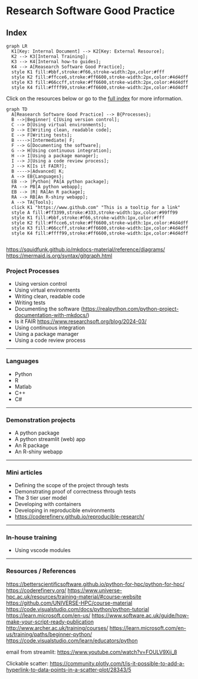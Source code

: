 # Research Software Good Practice

## Index

``` mermaid
graph LR
  K1[Key: Internal Document] --> K2[Key: External Resource];
  K2 --> K3[Internal Training];
  K3 --> K4[Internal how-to guides];
  K4 --> A[Reasearch Software Good Practice];
  style K1 fill:#bbf,stroke:#f66,stroke-width:2px,color:#fff
  style K2 fill:#ffcce6,stroke:#ff6600,stroke-width:2px,color:#4d4dff
  style K3 fill:#66ccff,stroke:#ff6600,stroke-width:2px,color:#4d4dff
  style K4 fill:#ffff99,stroke:#ff6600,stroke-width:2px,color:#4d4dff
```

Click on the resources below or go to the [full index](index.md) for more information.

``` mermaid
graph TD  
  A[Reasearch Software Good Practice] --> B{Processes};
  B -->|Beginner| C[Using version control];
  C --> D[Using virtual environments];
  D --> E[Writing clean, readable code];
  E --> F[Writing tests];
  B ---->|Intermediate| F;
  F --> G[Documenting the software];
  G --> H[Using continuous integration];
  H --> I[Using a package manager];
  I --> J[Using a code review process];
  J --> K[Is it FAIR?];
  B ---->|Advanced| K;
  A --> EB{Languages};
  EB --> |Python| PA[A python package];
  PA --> PB[A python webapp];
  EB --> |R| RA[An R package];
  RA --> RB[An R-shiny webapp];
  A --> TA{Tools};
  click K1 "https://www.github.com" "This is a tooltip for a link"
  style A fill:#ff3399,stroke:#333,stroke-width:1px,color:#99ff99
  style K1 fill:#bbf,stroke:#f66,stroke-width:1px,color:#fff
  style K2 fill:#ffcce6,stroke:#ff6600,stroke-width:1px,color:#4d4dff
  style K3 fill:#66ccff,stroke:#ff6600,stroke-width:1px,color:#4d4dff
  style K4 fill:#ffff99,stroke:#ff6600,stroke-width:1px,color:#4d4dff
  
```

https://squidfunk.github.io/mkdocs-material/reference/diagrams/
https://mermaid.js.org/syntax/gitgraph.html

### Project Processes

- Using version control
- Using virtual environments
- Writing clean, readable code
- Writing tests
- Documenting the software (https://realpython.com/python-project-documentation-with-mkdocs/)
- Is it FAIR https://www.researchsoft.org/blog/2024-03/
- Using continuous integration
- Using a package manager
- Using a code review process

---  

### Languages
- Python
- R
- Matlab
- C++
- C#

---  

### Demonstration projects
- A python package  
- A python streamlit (web) app  
- An R package  
- An R-shiny webapp  

---  

### Mini articles

- Defining the scope of the project through tests  
- Demonstrating proof of correctness through tests  
- The 3 tier user model  
- Developing with containers  
- Developing in reproducible environments  
- https://coderefinery.github.io/reproducible-research/  

---  

### In-house training  

- Using vscode modules  

---  

### Resources / References  

https://betterscientificsoftware.github.io/python-for-hpc/python-for-hpc/
https://coderefinery.org/
https://www.universe-hpc.ac.uk/resources/training-material/#course-website
https://github.com/UNIVERSE-HPC/course-material
https://code.visualstudio.com/docs/python/python-tutorial
https://learn.microsoft.com/en-us/
https://www.software.ac.uk/guide/how-make-your-script-ready-publication
http://www.archer.ac.uk/training/courses/
https://learn.microsoft.com/en-us/training/paths/beginner-python/
https://code.visualstudio.com/learn/educators/python

email from streamlit:
https://www.youtube.com/watch?v=FOULV9Xij_8

Clickable scatter: https://community.plotly.com/t/is-it-possible-to-add-a-hyperlink-to-data-points-in-a-scatter-plot/28343/5





